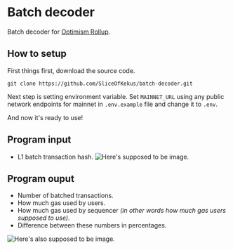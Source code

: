 # Batch decoder
Batch decoder for [Optimism Rollup](https://github.com/ethereum-optimism/optimism).
## How to setup
First things first, download the source code.
```shell
git clone https://github.com/SliceOfKekus/batch-decoder.git
```
Next step is setting environment variable. Set `MAINNET_URL` using any public network endpoints for mainnet in `.env.example` file and change it to `.env`.

And now it's ready to use!

## Program input
- L1 batch transaction hash.
![Here's supposed to be image.](https://snipboard.io/JdqpsB.jpg)

## Program ouput
- Number of batched transactions.
- How much gas used by users.
- How much gas used by sequencer *(in other words how much gas users supposed to use)*.
- Difference between these numbers in percentages.

![Here's also supposed to be image. ](https://snipboard.io/3KIrGi.jpg)

